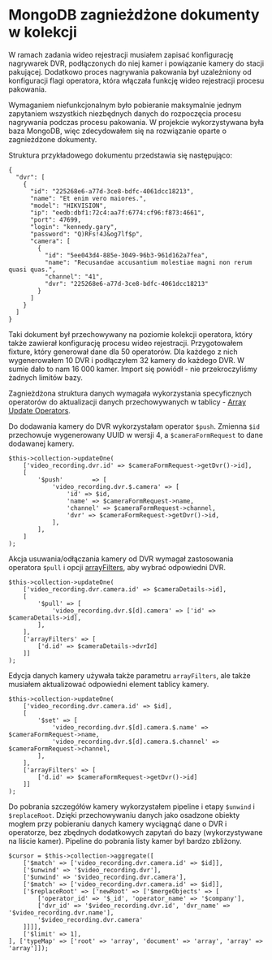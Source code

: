 # MongoDB zagnieżdżone dokumenty w kolekcji

W ramach zadania wideo rejestracji musiałem zapisać konfigurację nagrywarek DVR, podłączonych do niej kamer i powiązanie kamery do stacji pakującej.
Dodatkowo proces nagrywania pakowania był uzależniony od konfiguracji flagi operatora, która włączała funkcję wideo rejestracji procesu pakowania.

Wymaganiem niefunkcjonalnym było pobieranie maksymalnie jednym zapytaniem wszystkich niezbędnych danych do rozpoczęcia procesu nagrywania podczas procesu pakowania.
W projekcie wykorzystywana była baza MongoDB, więc zdecydowałem się na rozwiązanie oparte o zagnieżdżone dokumenty.


Struktura przykładowego dokumentu przedstawia się następująco:

```
{
  "dvr": [
    {
      "id": "225268e6-a77d-3ce8-bdfc-4061dcc18213",
      "name": "Et enim vero maiores.",
      "model": "HIKVISION",
      "ip": "eedb:dbf1:72c4:aa7f:6774:cf96:f873:4661",
      "port": 47699,
      "login": "kennedy.gary",
      "password": "Q)RFs!4J&og7lf$p",
      "camera": [
        {
          "id": "5ee043d4-885e-3049-96b3-961d162a7fea",
          "name": "Recusandae accusantium molestiae magni non rerum quasi quas.",
          "channel": "41",
          "dvr": "225268e6-a77d-3ce8-bdfc-4061dcc18213"
        }
      ]
    }
  ]
}
```

Taki dokument był przechowywany na poziomie kolekcji operatora, który także zawierał konfigurację procesu wideo rejestracji.
Przygotowałem fixture, który generował dane dla 50 operatorów. Dla każdego z nich wygenerowałem 10 DVR i podłączyłem 32 kamery do każdego DVR. 
W sumie dało to nam 16 000 kamer. Import się powiódł - nie przekroczyliśmy żadnych limitów bazy.

Zagnieżdżona struktura danych wymagała wykorzystania specyficznych operatorów do aktualizacji danych przechowywanych w tablicy - [Array Update Operators](https://www.mongodb.com/docs/manual/reference/operator/update-array/).

Do dodawania kamery do DVR wykorzystałam operator `$push`. Zmienna `$id` przechowuje wygenerowany UUID w wersji 4, a `$cameraFormRequest` to dane dodawanej kamery.

```
$this->collection->updateOne(
    ['video_recording.dvr.id' => $cameraFormRequest->getDvr()->id],
    [
        '$push'        => [
            'video_recording.dvr.$.camera' => [
                'id' => $id,
                'name' => $cameraFormRequest->name,
                'channel' => $cameraFormRequest->channel,
                'dvr' => $cameraFormRequest->getDvr()->id,
            ],
        ],
    ]
);
```

Akcja usuwania/odłączania kamery od DVR wymagał zastosowania operatora `$pull` i opcji [arrayFilters](https://www.mongodb.com/docs/manual/reference/operator/update/positional-filtered/), aby wybrać odpowiedni DVR.

```
$this->collection->updateOne(
    ['video_recording.dvr.camera.id' => $cameraDetails->id],
    [
        '$pull' => [
            'video_recording.dvr.$[d].camera' => ['id' => $cameraDetails->id],
        ],
    ],
    ['arrayFilters' => [
        ['d.id' => $cameraDetails->dvrId]
    ]]
);
```

Edycja danych kamery używała także parametru `arrayFilters`, ale także musiałem aktualizować odpowiedni element tablicy kamery.

```
$this->collection->updateOne(
    ['video_recording.dvr.camera.id' => $id],
    [
        '$set' => [
            'video_recording.dvr.$[d].camera.$.name' => $cameraFormRequest->name,
            'video_recording.dvr.$[d].camera.$.channel' => $cameraFormRequest->channel,
        ],
    ],
    ['arrayFilters' => [
        ['d.id' => $cameraFormRequest->getDvr()->id]
    ]]
);
```
        
Do pobrania szczegółów kamery wykorzystałem pipeline i etapy `$unwind` i `$replaceRoot`.
Dzięki przechowywaniu danych jako osadzone obiekty mogłem przy pobieraniu danych kamery wyciągnąć dane o DVR i operatorze, bez zbędnych dodatkowych zapytań do bazy (wykorzystywane na liście kamer).
Pipeline do pobrania listy kamer był bardzo zbliżony.

```
$cursor = $this->collection->aggregate([
    ['$match' => ['video_recording.dvr.camera.id' => $id]],
    ['$unwind' => '$video_recording.dvr'],
    ['$unwind' => '$video_recording.dvr.camera'],
    ['$match' => ['video_recording.dvr.camera.id' => $id]],
    ['$replaceRoot' => ['newRoot' => ['$mergeObjects' => [
        ['operator_id' => '$_id', 'operator_name' => '$company'],
        ['dvr_id' => '$video_recording.dvr.id', 'dvr_name' => '$video_recording.dvr.name'],
        '$video_recording.dvr.camera'
    ]]]],
    ['$limit' => 1],
], ['typeMap' => ['root' => 'array', 'document' => 'array', 'array' => 'array']]);
        
```
